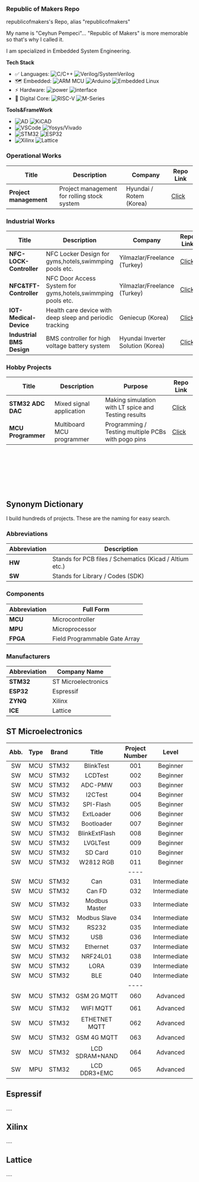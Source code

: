 ### Republic of Makers Repo ###

republicofmakers's Repo, alias "republicofmakers"



My name is "Ceyhun Pempeci"... "Republic of Makers" is more memorable so that's why I called it.


I am specialized in Embedded System Engineering.

**Tech Stack**
* ✅ Languages: ![C/C++](https://img.shields.io/badge/-C/C++-white?style=flat-square&logo=c) 
![Verilog/SystemVerilog](https://img.shields.io/badge/-Verilog/SystemVerilog-white?style=flat-square&logo=V)
* 🗺 Embedded: ![ARM MCU](https://img.shields.io/badge/-MCU-white?style=flat-square&logo=Arm)
![Arduino](https://img.shields.io/badge/-Arduino-white?style=flat-square&logo=Arduino)
![Embedded Linux](https://img.shields.io/badge/-Embedded%20Linux-white?style=flat-square&logo=Linux)
* ⚡ Hardware: ![power](https://img.shields.io/badge/-PowerCircuitryDesign-00629B?style=flat-square)
![interface](https://img.shields.io/badge/-Interfaces-00629B?style=flat-square&logo=IEEE)
* 🚀 Digital Core: 
![RISC-V](https://img.shields.io/badge/-RV32-F6B21A?style=flat-square)
![M-Series](https://img.shields.io/badge/-ARM:M0--M3--M4--M7-76B900?style=flat-square)


**Tools&FrameWork**


* ![AD](https://img.shields.io/badge/-Altium%20Designer-24292E?style=flat-square&logo=Altium%20Designer)
![KiCAD](https://img.shields.io/badge/-KiCad-6C0101?style=flat-square&logo=KiCad)
* ![VSCode](https://img.shields.io/badge/-VS%20Code-007ACC?style=flat-square&logo=visual-studio-code) 
![Yosys/Vivado](https://img.shields.io/badge/-Yosys/Vivado-pink?style=flat-square)
* ![STM32](https://img.shields.io/badge/-STM32-03234B?style=flat-square&logo=STMicroelectronics) 
![ESP32](https://img.shields.io/badge/-ESP32-282423?style=flat-square&logo=Espressif)
* ![Xilinx](https://img.shields.io/badge/-Xilinx-E01F27?style=flat-square&logo=Xilinx)
![Lattice](https://img.shields.io/badge/-Lattice-F6B21A?style=flat-square&logo=Xilinx)


### Operational Works

| Title        | Description                      | Company                      | Repo  Link                      | 
|------------------|----------------------------------|----------------------------------|----------------------------------|
| **Project management**       | Project management for rolling stock system     | Hyundai / Rotem (Korea)      | [Click]()|


### Industrial Works

| Title        | Description                      | Company                      | Repo  Link                      | 
|------------------|----------------------------------|----------------------------------|----------------------------------|
| **NFC-LOCK-Controller**       | NFC Locker Design for gyms,hotels,swimmping pools etc.       | Yilmazlar/Freelance (Turkey)      | [Click](https://github.com/republicofmakers/Industrial-Works-NFC-LOCK-Controller/tree/main)|
| **NFC&TFT-Controller**       | NFC Door Access System for gyms,hotels,swimmping pools etc.       | Yilmazlar/Freelance (Turkey)      | [Click](https://github.com/republicofmakers/Industrial-Works-NFC-TFT-Controller/tree/main)|
| **IOT-Medical-Device**    | Health care device with deep sleep and periodic tracking    | Geniecup (Korea)      | [Click]()|
| **Industrial BMS Design**     | BMS controller for high voltage battery system   | Hyundai Inverter Solution (Korea)       | [Click]()|


### Hobby Projects

| Title        | Description                      | Purpose                      | Repo  Link                      | 
|------------------|----------------------------------|----------------------------------|----------------------------------|
| **STM32 ADC DAC**        | Mixed signal application       |  Making simulation with LT spice and Testing results     | [Click](https://github.com/republicofmakers/HW-KICAD-MCU-STM32-External-ADC-DAC)|
| **MCU Programmer**       | Multiboard MCU programmer       | Programming / Testing multiple PCBs with pogo pins      | [Click]()|

<br>
<br>
<br>
<br>
<br>
<br>


## Synonym Dictionary
I build hundreds of projects. These are the naming for easy search.
### Abbreviations

| Abbreviation | Description                             |
|--------------|-----------------------------------------|
| **HW**       | Stands for PCB files / Schematics (Kicad / Altium etc.) |
| **SW**       | Stands for Library / Codes (SDK)        |

### Components

| Abbreviation | Full Form                        |
|--------------|----------------------------------|
| **MCU**      | Microcontroller                  |
| **MPU**      | Microprocessor                   |
| **FPGA**     | Field Programmable Gate Array    |

### Manufacturers

| Abbreviation | Company Name           |
|--------------|------------------------|
| **STM32**    | ST Microelectronics    |
| **ESP32**    | Espressif              |
| **ZYNQ**     | Xilinx                 |
| **ICE**      | Lattice                |




## ST Microelectronics

|  Abb.        |     Type     |     Brand    |    Title      | Project Number|    Level    |  Description              | Progress      |    Repo Link |
|:------------:|:------------:|:------------:|:------------: |:-------------:|:------------:|:-------------------------|:-------------:|:------------:|
| SW           | MCU          | STM32        |  BlinkTest     |  001         |  Beginner    |  Simple LED control          |  ✅ Done       |[Click](https://github.com/republicofmakers/SW-MCU-STM32-BlinkTest-001)|
| SW           | MCU          | STM32        |  LCDTest        |  002         |  Beginner    |  0.96 Inch LCD              |  ✅ Done       |[Click](https://github.com/republicofmakers/SW-MCU-STM32-LCDTest-002)|
| SW           | MCU          | STM32        |  ADC-PMW       |  003         |  Beginner    |  Potentiometer&Servo         |  ✅ Done       |[Click](https://github.com/republicofmakers/SW-MCU-STM32-ADC-PMW-003) |
| SW           | MCU          | STM32        |  I2CTest       |  004         |  Beginner    |  SHT4X Temp&Hum              |  ✅ Done       |[Click](https://github.com/republicofmakers/SW-MCU-STM32-I2CTest-004) |
| SW           | MCU          | STM32        |   SPI-Flash    |  005         |  Beginner    |  Winbond SPI Flash           |  ✅ Done       |[Click](https://github.com/republicofmakers/SW-MCU-STM32-SPI-Flash-005) |
| SW           | MCU          | STM32        |  ExtLoader     |  006         |  Beginner    |  Winbond QSPI Flash          |  ✅ Done       |[Click](https://github.com/republicofmakers/SW-MCU-STM32-ExtLoader-006) |
| SW           | MCU          | STM32        |  Bootloader    |  007         |  Beginner    |  Winbond QSPI Flash          |  ✅ Done       |[Click](https://github.com/republicofmakers/SW-MCU-STM32-BootLoader-007) |
| SW           | MCU          | STM32        |  BlinkExtFlash |  008         |  Beginner    |  Winbond QSPI Flash          |  ✅ Done       |[Click](https://github.com/republicofmakers/SW-MCU-STM32-BlinkExtFlash-008) |
| SW           | MCU          | STM32        |  LVGLTest      |  009         |  Beginner    |  Winbond QSPI Flash          |  ✅ Done       |[Click](https://github.com/republicofmakers/SW-MCU-STM32-LVGLTest-009) |
| SW           | MCU          | STM32        |  SD Card       |  010         |  Beginner    |  SD Card Data Logger         |  ✅ Done       |[Click](https://github.com/republicofmakers/SW-MCU-STM32-10-SD-Card-010) |
| SW           | MCU          | STM32        |  W2812 RGB     |  011         |  Beginner    |  RGB LED Control             |  ✅ Done       |[Click](https://github.com/republicofmakers/SW-MCU-STM32-W2812-RGB-011) |
|              |              |              |                |  ----        |              |                              |                |          |
| SW           | MCU          | STM32        |  Can           |  031         |  Intermediate|                              |  ✅ Done       |[]() |
| SW           | MCU          | STM32        |  Can FD        |  032         |  Intermediate|                              |  ✅ Done       |[]() |
| SW           | MCU          | STM32        |  Modbus Master |  033         |  Intermediate|                              |  ✅ Done       |[]() |
| SW           | MCU          | STM32        |  Modbus Slave  |  034         |  Intermediate|                              |  ✅ Done       |[]() |
| SW           | MCU          | STM32        |  RS232         |  035         |  Intermediate|                              |  ✅ Done       |[]() |
| SW           | MCU          | STM32        |  USB           |  036         |  Intermediate|                              |  ✅ Done       |[]() |
| SW           | MCU          | STM32        |  Ethernet      |  037         |  Intermediate|                              |  ✅ Done       |[]() |
| SW           | MCU          | STM32        |  NRF24L01      |  038         |  Intermediate|                              |  ✅ Done       |[]() |
| SW           | MCU          | STM32        |  LORA          |  039         |  Intermediate|                              |  ✅ Done       |[]() |
| SW           | MCU          | STM32        |  BLE           |  040         |  Intermediate|                              |  ✅ Done       |[]() |
|              |              |              |                |  ----        |              |                              |                |          |
| SW           | MCU          | STM32        |  GSM 2G MQTT   |  060         |  Advanced    |                              |⏳Progress      |[Click]() |
| SW           | MCU          | STM32        |  WIFI MQTT     |  061         |  Advanced    |                              |⏳Progress      |[Click]() |
| SW           | MCU          | STM32        |  ETHETNET MQTT |  062         |  Advanced    |                              |⏳Progress      |[Click]() |
| SW           | MCU          | STM32        |  GSM 4G MQTT   |  063         |  Advanced    |                              |⏳Progress      |[Click]() |
| SW           | MCU          | STM32        |  LCD SDRAM+NAND|  064         |  Advanced    |                              |⏳Progress      |[Click]() |
| SW           | MPU          | STM32        |  LCD DDR3+EMC  |  065         |  Advanced    |                              |❌NotStarted    |[Click]() |

## Espressif


....

## Xilinx


....

## Lattice


....

